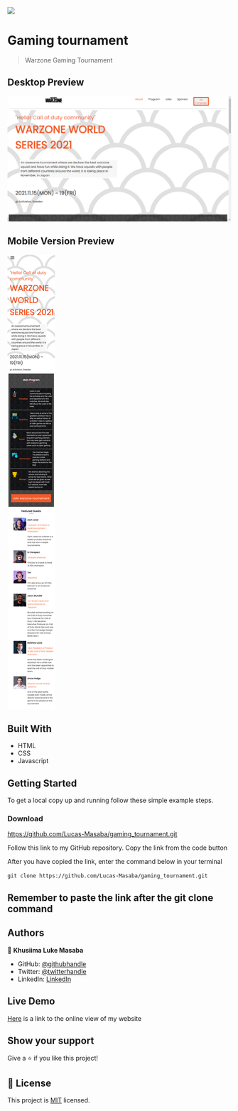 ![](https://img.shields.io/badge/Microverse-blueviolet)
# Gaming tournament

> Warzone Gaming Tournament
## Desktop Preview
![screenshot](./pics/desktop.png)
## Mobile Version Preview
![screenshot](./pics/mobile.png)



## Built With

- HTML
- CSS
- Javascript

## Getting Started


To get a local copy up and running follow these simple example steps.

### Download 
https://github.com/Lucas-Masaba/gaming_tournament.git
 
Follow this link to my GitHub repository. Copy the link from the code button
 
After you have copied the link, enter the command below in your terminal
 
`git clone https://github.com/Lucas-Masaba/gaming_tournament.git`

## Remember to paste the link after the git clone command 

## Authors

👤 **Khusiima Luke Masaba**

- GitHub: [@githubhandle](https://github.com/Lucas-Masaba)
- Twitter: [@twitterhandle](https://twitter.com/MasabaLuke)
- LinkedIn: [LinkedIn](https://linkedin.com/in/khusiima-luke-masaba-59060a121)

## Live Demo

[Here](https://lucas-masaba.github.io/gaming_tournament/) is a link to the online view of my website

## Show your support

Give a ⭐️ if you like this project!

## 📝 License

This project is [MIT](./MIT.md) licensed.
